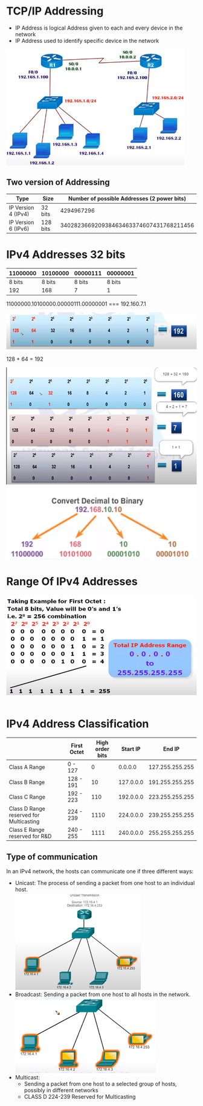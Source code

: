 # TCP/IP Addressing

<ul>
    <li>
        IP Address is logical Address given to each and every device in the network
    </li>
    <li>
        IP Address used to identify specific device in the network
    </li>
</ul>

<img src="images/2022-08-01_01h04_52.png" />

## Two version of Addressing

| Type                | Size     | Number of possible Addresses (2 power bits) |
| ------------------- | -------- | ------------------------------------------- |
| IP Version 4 (IPv4) | 32 bits  | 4294967296                                  |
| IP Version 6 (IPv6) | 128 bits | 340282366920938463463374607431768211456     |

# IPv4 Addresses 32 bits
| 11000000 | 10100000 | 00000111 | 00000001 |
| -------- | -------- | -------- | -------- |
| 8 bits   | 8 bits   | 8 bits   | 8 bits   |
| 192      | 168      | 7        | 1        |

11000000.10100000.00000111.00000001 === 192.160.7.1



<img src="images/2022-08-01_01h35_01.png" />

128 + 64 = 192

<img src="images/2022-08-01_01h37_23.png" />

<img src="images/2022-08-01_01h46_27.png" />


# Range Of IPv4 Addresses


<img src="images/2022-08-01_01h54_04.png" />

<br />
<br />

# IPv4 Address Classification

|                                          | First Octet | High order bits | Start IP  | End IP          |
| ---------------------------------------- | ----------- | --------------- | --------- | --------------- |
| Class A Range                            | 0 - 127     | 0               | 0.0.0.0   | 127.255.255.255 |
| Class B Range                            | 128 - 191   | 10              | 127.0.0.0 | 191.255.255.255 |
| Class C Range                            | 192 - 223   | 110             | 192.0.0.0 | 223.255.255.255 |
| Class D Range  reserved for Multicasting | 224 - 239   | 1110            | 224.0.0.0 | 239.255.255.255 |
| Class E Range  reserved for R&D          | 240 - 255   | 1111            | 240.0.0.0 | 255.255.255.255 |


## Type of communication

In an IPv4 network, the hosts can communicate one if three different ways:

<ul>
    <li>
        Unicast: The process of sending a packet from one host to an individual host.
        <br />
        <img src="images/2022-08-01_02h15_02.png" />
    </li>
    <li>
        Broadcast: Sending a packet from one host to all hosts in the network.
        <br />
        <img src="images/2022-08-01_02h16_14.png" />
    </li>
    <li>
        Multicast:
        <ul>
            <li>
                Sending a packet from one host to a selected group of hosts, possibly in different networks
            </li>
            <li>
                CLASS D 224-239 Reserved for Multicasting
            </li>
        </ul>
    </li>
</ul>